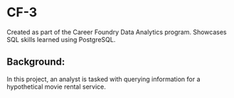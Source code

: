 # CF-3
Created as part of the Career Foundry Data Analytics program. Showcases SQL skills learned using PostgreSQL.
## Background:
In this project, an analyst is tasked with querying information for a hypothetical movie rental service. 
